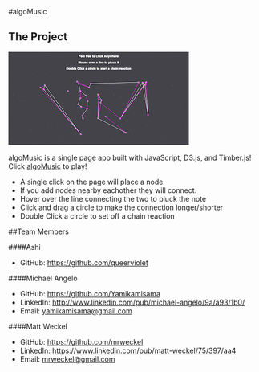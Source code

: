 #algoMusic

## The Project
![](thumbnail.png)

algoMusic is a single page app built with JavaScript, D3.js, and Timber.js! Click [algoMusic](https://znagler.github.io/algoMusic) to play! 
* A single click on the page will place a node
* If you add nodes nearby eachother they will connect.
* Hover over the line connecting the two to pluck the note
* Click and drag a circle to make the connection longer/shorter
* Double Click a circle to set off a chain reaction

##Team Members

####Ashi
* GitHub: https://github.com/queerviolet

####Michael Angelo
* GitHub: https://github.com/Yamikamisama
* LinkedIn: http://www.linkedin.com/pub/michael-angelo/9a/a93/1b0/
* Email: yamikamisama@gmail.com

####Matt Weckel
* GitHub: https://github.com/mrweckel
* LinkedIn: https://www.linkedin.com/pub/matt-weckel/75/397/aa4
* Email: mrweckel@gmail.com
